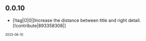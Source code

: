 ## 0.0.10

-   [!tag|O|0|]Increase the distance between title and right detail. [!contribute|893358308|]

<font size=1>2023-06-10</font>
